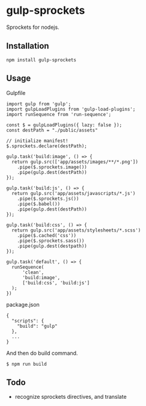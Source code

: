 # gulp-sprockets

Sprockets for nodejs.

## Installation

```
npm install gulp-sprockets
```

## Usage

Gulpfile

```
import gulp from 'gulp';
import gulpLoadPlugins from 'gulp-load-plugins';
import runSequence from 'run-sequence';

const $ = gulpLoadPlugins({ lazy: false });
const destPath = "./public/assets"

// initialize manifest!
$.sprockets.declare(destPath);

gulp.task('build:image', () => {
  return gulp.src(['app/assets/images/**/*.png'])
    .pipe($.sprockets.image())
    .pipe(gulp.dest(destPath))
});

gulp.task('build:js', () => {
  return gulp.src('app/assets/javascripts/*.js')
    .pipe($.sprockets.js())
    .pipe($.babel())
    .pipe(gulp.dest(destPath))
});

gulp.task('build:css', () => {
  return gulp.src('app/assets/stylesheets/*.scss')
    .pipe($.cached('css'))
    .pipe($.sprockets.sass())
    .pipe(gulp.dest(destpath))
});

gulp.task('default', () => {
  runSequence(
      'clean',
      'build:image',
      ['build:css', 'build:js']
  );
})

```

package.json

```
{
  "scripts": {
    "build": "gulp"
  },
  ...
}
```

And then do build command.

```
$ npm run build
```

## Todo

- recognize sprockets directives, and translate
